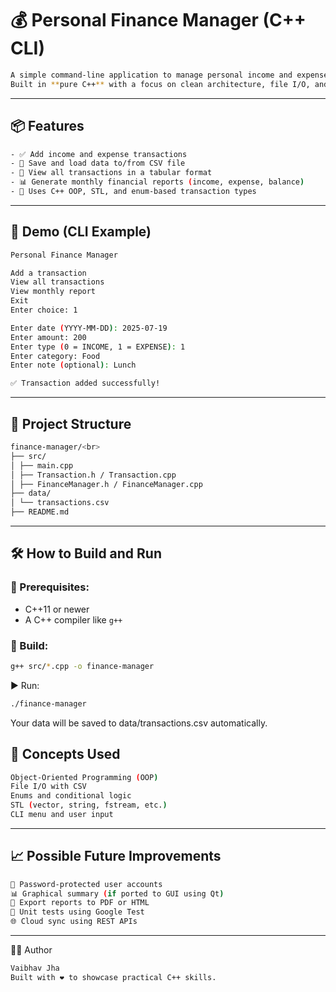 # 💰 Personal Finance Manager (C++ CLI)
```bash
A simple command-line application to manage personal income and expenses.  
Built in **pure C++** with a focus on clean architecture, file I/O, and OOP principles.
```

---

## 📦 Features
```bash
- ✅ Add income and expense transactions
- 📂 Save and load data to/from CSV file
- 🔎 View all transactions in a tabular format
- 📊 Generate monthly financial reports (income, expense, balance)
- 🧠 Uses C++ OOP, STL, and enum-based transaction types
```

---

## 📸 Demo (CLI Example)
```bash
Personal Finance Manager

Add a transaction
View all transactions
View monthly report
Exit
Enter choice: 1

Enter date (YYYY-MM-DD): 2025-07-19
Enter amount: 200
Enter type (0 = INCOME, 1 = EXPENSE): 1
Enter category: Food
Enter note (optional): Lunch

✅ Transaction added successfully!
```
---

## 🧱 Project Structure

```bash
finance-manager/<br>
├── src/
│ ├── main.cpp
│ ├── Transaction.h / Transaction.cpp
│ ├── FinanceManager.h / FinanceManager.cpp
├── data/
│ └── transactions.csv
├── README.md
```
---

## 🛠️ How to Build and Run

### 📌 Prerequisites:

- C++11 or newer
- A C++ compiler like `g++`

### 🔧 Build:

```bash
g++ src/*.cpp -o finance-manager
```
▶️ Run:
```bash
./finance-manager
```

Your data will be saved to data/transactions.csv automatically.

## 🧠 Concepts Used
```bash
Object-Oriented Programming (OOP)
File I/O with CSV
Enums and conditional logic
STL (vector, string, fstream, etc.)
CLI menu and user input
```

---

## 📈 Possible Future Improvements
```bash
🔐 Password-protected user accounts
📊 Graphical summary (if ported to GUI using Qt)
📁 Export reports to PDF or HTML
🧪 Unit tests using Google Test
🌐 Cloud sync using REST APIs
```

---

👨‍💻 Author

```bash
Vaibhav Jha
Built with ❤️ to showcase practical C++ skills.
```
